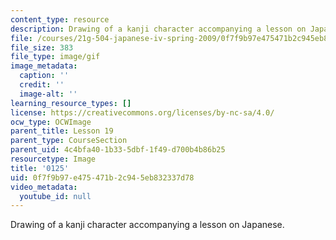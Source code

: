 ```yaml
---
content_type: resource
description: Drawing of a kanji character accompanying a lesson on Japanese.
file: /courses/21g-504-japanese-iv-spring-2009/0f7f9b97e475471b2c945eb832337d78_0125.gif
file_size: 383
file_type: image/gif
image_metadata:
  caption: ''
  credit: ''
  image-alt: ''
learning_resource_types: []
license: https://creativecommons.org/licenses/by-nc-sa/4.0/
ocw_type: OCWImage
parent_title: Lesson 19
parent_type: CourseSection
parent_uid: 4c4bfa40-1b33-5dbf-1f49-d700b4b86b25
resourcetype: Image
title: '0125'
uid: 0f7f9b97-e475-471b-2c94-5eb832337d78
video_metadata:
  youtube_id: null
---
```

Drawing of a kanji character accompanying a lesson on Japanese.